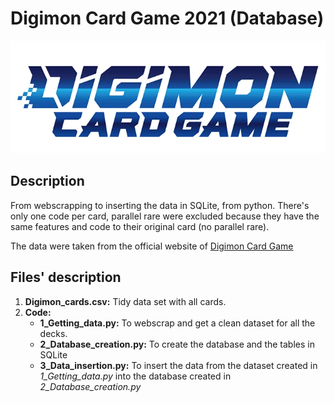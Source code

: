 # Digimon Card Game 2021 (Database)
![](Logo/digimoncardgamelogo.png)

## Description
From webscrapping to inserting the data in SQLite, from python. There's only one code per card, parallel rare were excluded because they have the same features and code to their original card (no parallel rare). 

The data were taken from the official website of [Digimon Card Game](https://en.digimoncard.com/cardlist/?search=true&category=508101)

## Files' description
1. **Digimon_cards.csv:** Tidy data set with all cards. 
2. **Code:** 
   - **1_Getting_data.py:** To webscrap and get a clean dataset for all the decks.
   - **2_Database_creation.py:** To create the database and the tables in SQLite
   - **3_Data_insertion.py:** To insert the data from the dataset created in *1_Getting_data.py* into the database created in *2_Database_creation.py*

